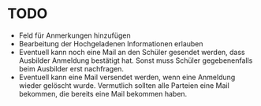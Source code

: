 
# TODO

* Feld für Anmerkungen hinzufügen
* Bearbeitung der Hochgeladenen Informationen erlauben
* Eventuell kann noch eine Mail an den Schüler gesendet werden, dass Ausbilder Anmeldung bestätigt hat. Sonst muss Schüler gegebenenfalls beim Ausbilder erst nachfragen.
* Eventuell kann eine Mail versendet werden, wenn eine Anmeldung wieder gelöscht wurde. Vermutlich sollten alle Parteien eine Mail bekommen, die bereits eine Mail bekommen haben.
